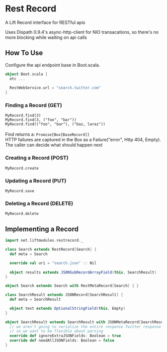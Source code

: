 Rest Record
===========

A Lift Record interface for RESTful apis

Uses Dispath 0.9.4's async-http-client for NIO transacations,
so there's no more blocking while waiting on api calls

<h2>How To Use</h2>

Configure the api endpoint base in Boot.scala.

```scala
object Boot.scala {
  etc ...
   
  RestWebService.url = "search.twitter.com"
}
```

<h3>Finding a Record (GET)</h3>

<div><code>MyRecord.find(3)</code></div>
<div><code>MyRecord.find(3, ("foo", "bar"))</code></div>
<div><code>MyRecord.find(("foo", "bar"), ("baz, laraz"))</code></div>
</br>
<div>Find returns a: <code>Promise[Box[BaseRecord]]</code></div>
<div>HTTP failures are captured in the Box as a Failure("error", Http 404, Empty). The caller can decide what should
happen next</div>

<h3>Creating a Record (POST)</h3>
<div><code>MyRecord.create</code></div>

<h3>Updating a Record (PUT)</h3>
<div><code>MyRecord.save</code></div>

<h3>Deleting a Record (DELETE)</h3>
<div><code>MyRecord.delete</code></div>

<h2>Implementing a Record</h2>

```scala
import net.liftmodules.restrecord._

class Search extends RestRecord[Search] {
  def meta = Search

  override val uri = "search.json" :: Nil
      
  object results extends JSONSubRecordArrayField(this, SearchResult)
}

object Search extends Search with RestMetaRecord[Search] { }

class SearchResult extends JSONRecord[SearchResult] {
  def meta = SearchResult

  object text extends OptionalStringField(this, Empty)
}

object SearchResult extends SearchResult with JSONMetaRecord[SearchResult] {
  // we aren't going to serialize the entire response Twitter response 
  // so we want to be flexible about parsing
  override def ignoreExtraJSONFields: Boolean = true
  override def needAllJSONFields: Boolean = false 
}

```
